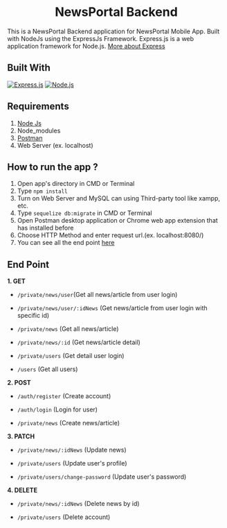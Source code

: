 <h1 align="center">NewsPortal Backend</h1>



This is a NewsPortal Backend application for NewsPortal Mobile App. Built with NodeJs using the ExpressJs Framework.
Express.js is a web application framework for Node.js. [More about Express](https://en.wikipedia.org/wiki/Express.js)

## Built With
[![Express.js](https://img.shields.io/badge/Express.js-4.x-orange.svg?style=rounded-square)](https://expressjs.com/en/starter/installing.html)
[![Node.js](https://img.shields.io/badge/Node.js-v.12.18.3-green.svg?style=rounded-square)](https://nodejs.org/)

## Requirements
1. <a href="https://nodejs.org/en/download/">Node Js</a>
2. Node_modules
3. <a href="https://www.getpostman.com/">Postman</a>
4. Web Server (ex. localhost)

## How to run the app ?
1. Open app's directory in CMD or Terminal
2. Type `npm install`
3. Turn on Web Server and MySQL can using Third-party tool like xampp, etc.
4. Type `sequelize db:migrate` in CMD or Terminal
5. Open Postman desktop application or Chrome web app extension that has installed before
6. Choose HTTP Method and enter request url.(ex. localhost:8080/)
7. You can see all the end point [here](#end-point)

## End Point
**1. GET**

* `/private/news/user`(Get all news/article from user login)

* `/private/news/user/:idNews` (Get news/article from user login with specific id)

* `/private/news` (Get all news/article)

* `/private/news/:id` (Get news/article detail)

* `/private/users` (Get detail user login)

* `/users` (Get all users)

**2. POST**

* `/auth/register` (Create account)

* `/auth/login` (Login for user)

* `/private/news` (Create news/article)

**3. PATCH**

* `/private/news/:idNews` (Update news)

* `/private/users` (Update user's profile)

* `/private/users/change-password` (Update user's password)

**4. DELETE**

* `/private/news/:idNews` (Delete news by id)

* `/private/users` (Delete account)
  